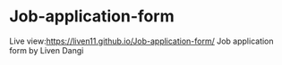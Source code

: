 # Job-application-form
Live view:https://liven11.github.io/Job-application-form/
Job application form by Liven Dangi
